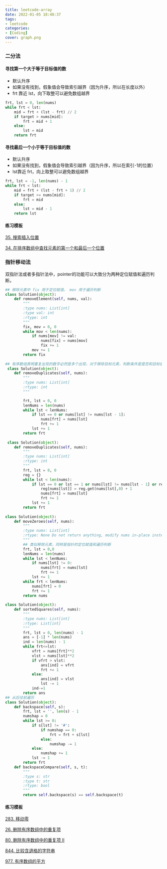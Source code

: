 ```yaml
---
title: leetcode-array
date: 2022-01-05 18:48:37
tags:
- leetcode
categories:
- [Coding]
cover: graph.png
---
```




### 二分法

#### 寻找第一个大于等于目标值的数

- 默认升序
- 如果没有找到，假象值会导致索引越界（因为升序，所以在长度以外）
- frt 靠近 lst，向下取整可以避免数组越界

```python
frt, lst = 0, len(nums)
while frt < lst:
    mid = frt + (lst - frt) // 2
    if target > nums[mid]:
        frt = mid + 1
    else:
        lst = mid
    return frt
```

#### 寻找最后一个小于等于目标值的数

- 默认升序
- 如果没有找到，假象值会导致索引越界（因为升序，所以在索引-1的位置）
- lst靠近 frt，向上取整可以避免数组越界

```python
frt, lst = -1, len(nums) - 1
while frt < lst:
    mid = frt + (lst - frt + 1) // 2
    if target >= nums[mid]:
        frt = mid
    else:
        lst = mid - 1
    return lst
```

#### 练习模板

[35. 搜索插入位置](https://leetcode-cn.com/problems/search-insert-position/)

[34. 在排序数组中查找元素的第一个和最后一个位置](https://leetcode-cn.com/problems/find-first-and-last-position-of-element-in-sorted-array/)



### 指针移动法

双指针法或者多指针法中，pointer的功能可以大致分为两种定位赋值和遍历判断。

```python
## 移除元素中 fix 用于定位赋值， mov 用于遍历判断
class Solution(object):
    def removeElement(self, nums, val):
        """
        :type nums: List[int]
        :type val: int
        :rtype: int
        """
        fix, mov = 0, 0
        while mov < len(nums):
            if nums[mov] != val:
                nums[fix] = nums[mov]
                fix += 1
            mov += 1
        return fix		
 
## 有序数组表明重复出现的数字必然是多个出现，对于移除目标元素，判断条件是是否和目标值相等，这里是否和前值相等    
 class Solution(object):
    def removeDuplicates(self, nums):
        """
        :type nums: List[int]
        :rtype: int
        """

        frt, lst = 0, 0
        lenNums = len(nums)
        while lst < lenNums:
            if lst == 0 or nums[lst] != nums[lst - 1]:
                nums[frt] = nums[lst]
                frt += 1
            lst += 1
        return frt
    
 class Solution(object):
    def removeDuplicates(self, nums):
        """
        :type nums: List[int]
        :rtype: int
        """
        frt, lst = 0, 0
        reg = {}
        while lst < len(nums):
            if lst == 0 or lst == 1 or nums[lst] != nums[lst - 1] or reg[nums[lst]] < 2:
                reg[nums[lst]] = reg.get(nums[lst],0) + 1
                nums[frt] = nums[lst]
                frt += 1
            lst += 1
        return frt
    
class Solution(object):
    def moveZeroes(self, nums):
        """
        :type nums: List[int]
        :rtype: None Do not return anything, modify nums in-place instead.
        """
        ## 类似移除元素，同样是指针的定位赋值和遍历判断
        frt, lst = 0,0
        lenNums = len(nums)
        while lst < lenNums:
            if nums[lst] != 0:
                nums[frt] = nums[lst]
                frt += 1
            lst += 1
        while frt < lenNums:
            nums[frt] = 0
            frt += 1
        return nums
    
class Solution(object):
    def sortedSquares(self, nums):
        """
        :type nums: List[int]
        :rtype: List[int]
        """
        frt, lst = 0, len(nums) - 1
        ans = [-1] * len(nums)
        ind = len(nums) - 1
        while frt<=lst:
            vfrt = nums[frt]**2
            vlst = nums[lst]**2 
            if vfrt > vlst:
                ans[ind] = vfrt
                frt += 1
            else:
                ans[ind] = vlst
                lst -= 1
            ind-=1
        return ans 
## 从后往前遍历
class Solution(object):
    def backspace(self, s):
        frt, lst = '', len(s) - 1
        numshap = 0
        while lst >= 0:
            if s[lst] != '#':
                if numshap == 0:
                    frt = frt + s[lst]
                else:
                    numshap -= 1
            else:
                numshap += 1
            lst -= 1
        return frt
    def backspaceCompare(self, s, t):
        """
        :type s: str
        :type t: str
        :rtype: bool
        """
        return self.backspace(s) == self.backspace(t)
```

#### 练习模板

[283. 移动零](https://leetcode-cn.com/problems/move-zeroes/)

[26. 删除有序数组中的重复项](https://leetcode-cn.com/problems/remove-duplicates-from-sorted-array)

[80. 删除有序数组中的重复项 II](https://leetcode-cn.com/problems/remove-duplicates-from-sorted-array-ii)

[844. 比较含退格的字符串](https://leetcode-cn.com/problems/backspace-string-compare/)

[977. 有序数组的平方](https://leetcode-cn.com/problems/squares-of-a-sorted-array)

